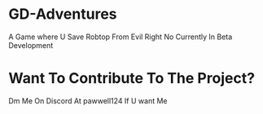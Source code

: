 # GD-Adventures
 A Game where U Save Robtop From Evil
Right No Currently In Beta Development

 # Want To Contribute To The Project?
 Dm Me On Discord At pawwell124 If U want Me
